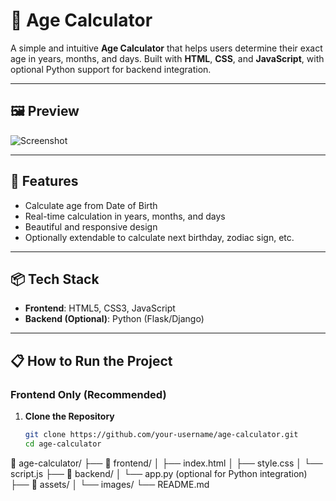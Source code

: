 # 📅 Age Calculator

A simple and intuitive **Age Calculator** that helps users determine their exact age in years, months, and days. Built with **HTML**, **CSS**, and **JavaScript**, with optional Python support for backend integration.

---

## 🖼️ Preview

![Screenshot](path-to-your-age-calculator-image.png)

---

## 🚀 Features

- Calculate age from Date of Birth
- Real-time calculation in years, months, and days
- Beautiful and responsive design
- Optionally extendable to calculate next birthday, zodiac sign, etc.

---

## 📦 Tech Stack

- **Frontend**: HTML5, CSS3, JavaScript
- **Backend (Optional)**: Python (Flask/Django)

---

## 📋 How to Run the Project

### Frontend Only (Recommended)

1. **Clone the Repository**
   ```bash
   git clone https://github.com/your-username/age-calculator.git
   cd age-calculator

📁 age-calculator/
├── 📁 frontend/
│   ├── index.html
│   ├── style.css
│   └── script.js
├── 📁 backend/
│   └── app.py (optional for Python integration)
├── 📁 assets/
│   └── images/
└── README.md
